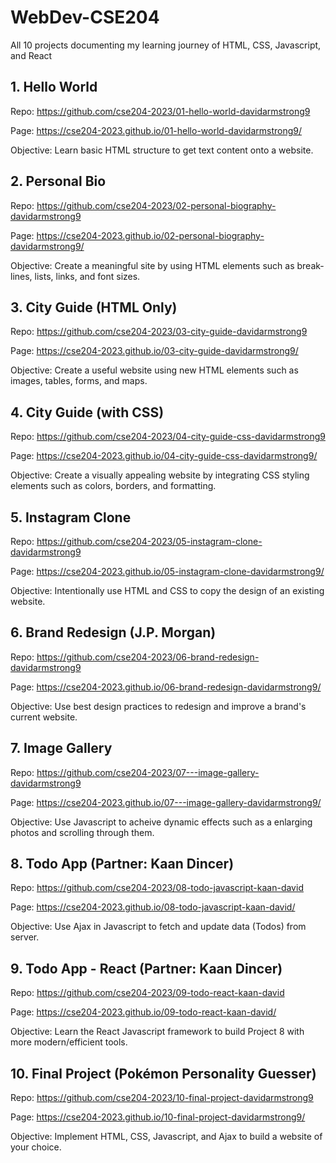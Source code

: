# WebDev-CSE204
All 10 projects documenting my learning journey of HTML, CSS, Javascript, and React

## 1. Hello World
Repo: https://github.com/cse204-2023/01-hello-world-davidarmstrong9

Page: https://cse204-2023.github.io/01-hello-world-davidarmstrong9/

Objective: Learn basic HTML structure to get text content onto a website.
## 2. Personal Bio
Repo: https://github.com/cse204-2023/02-personal-biography-davidarmstrong9

Page: https://cse204-2023.github.io/02-personal-biography-davidarmstrong9/

Objective: Create a meaningful site by using HTML elements such as break-lines, lists, links, and font sizes.
## 3. City Guide (HTML Only)
Repo: https://github.com/cse204-2023/03-city-guide-davidarmstrong9

Page: https://cse204-2023.github.io/03-city-guide-davidarmstrong9/

Objective: Create a useful website using new HTML elements such as images, tables, forms, and maps.
## 4. City Guide (with CSS)
Repo: https://github.com/cse204-2023/04-city-guide-css-davidarmstrong9

Page: https://cse204-2023.github.io/04-city-guide-css-davidarmstrong9/

Objective: Create a visually appealing website by integrating CSS styling elements such as colors, borders, and formatting.
## 5. Instagram Clone
Repo: https://github.com/cse204-2023/05-instagram-clone-davidarmstrong9

Page: https://cse204-2023.github.io/05-instagram-clone-davidarmstrong9/

Objective: Intentionally use HTML and CSS to copy the design of an existing website.
## 6. Brand Redesign (J.P. Morgan)
Repo: https://github.com/cse204-2023/06-brand-redesign-davidarmstrong9

Page: https://cse204-2023.github.io/06-brand-redesign-davidarmstrong9/

Objective: Use best design practices to redesign and improve a brand's current website.
## 7. Image Gallery
Repo: https://github.com/cse204-2023/07---image-gallery-davidarmstrong9

Page: https://cse204-2023.github.io/07---image-gallery-davidarmstrong9/

Objective: Use Javascript to acheive dynamic effects such as a enlarging photos and scrolling through them.
## 8. Todo App (Partner: Kaan Dincer)
Repo: https://github.com/cse204-2023/08-todo-javascript-kaan-david

Page: https://cse204-2023.github.io/08-todo-javascript-kaan-david/

Objective: Use Ajax in Javascript to fetch and update data (Todos) from server.
## 9. Todo App - React (Partner: Kaan Dincer)
Repo: https://github.com/cse204-2023/09-todo-react-kaan-david

Page: https://cse204-2023.github.io/09-todo-react-kaan-david/

Objective: Learn the React Javascript framework to build Project 8 with more modern/efficient tools.
## 10. Final Project (Pokémon Personality Guesser)
Repo: https://github.com/cse204-2023/10-final-project-davidarmstrong9

Page: https://cse204-2023.github.io/10-final-project-davidarmstrong9/

Objective: Implement HTML, CSS, Javascript, and Ajax to build a website of your choice.
